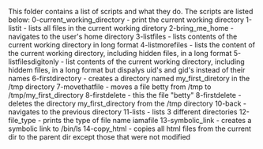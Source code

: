 This folder contains a list of scripts and what they do. The scripts are listed below:
0-current_working_directory - print the current working directory
1-listit - lists all files in the current working diretory
2-bring_me_home - navigates to the user's home directory
3-listfiles - lists contents of the current working directory in long format
4-listmorefiles - lists the content of the current working directory, including hidden files, in a long format
5-listfilesdigitonly - list contents of the current working directory, including hiddem files, in a long format but dispalys uid's and gid's instead of their names
6-firstdirectory - creates a directory named my_first_diretory in the /tmp directory
7-movethatfile - moves a file betty from /tmp to /tmp/my_first_directory
8-firstdelete - this the file "betty"
8-firstdelete - deletes the directory my_first_directory from the /tmp directory
10-back - navigates to the previous directory
11-lists - lists 3 different directories
12-file_type - prints the type of file name iamafile
13-symbolic_link - creates a symbolic link to /bin/ls
14-copy_html - copies all html files from the current dir to the parent dir except those that were not modified

